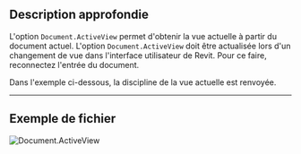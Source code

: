 ## Description approfondie
L'option `Document.ActiveView` permet d'obtenir la vue actuelle à partir du document actuel. L'option `Document.ActiveView` doit être actualisée lors d'un changement de vue dans l'interface utilisateur de Revit. Pour ce faire, reconnectez l'entrée du document.

Dans l'exemple ci-dessous, la discipline de la vue actuelle est renvoyée.
___
## Exemple de fichier

![Document.ActiveView](./Revit.Application.Document.ActiveView_img.jpg)
